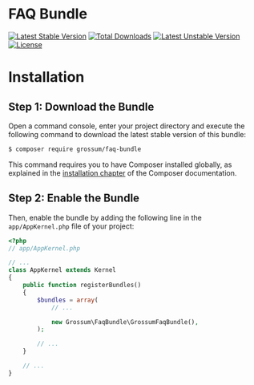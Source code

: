 FAQ Bundle
==========

[![Latest Stable Version](https://poser.pugx.org/grossum/faq-bundle/v/stable)](https://packagist.org/packages/grossum/faq-bundle) [![Total Downloads](https://poser.pugx.org/grossum/faq-bundle/downloads)](https://packagist.org/packages/grossum/faq-bundle) [![Latest Unstable Version](https://poser.pugx.org/grossum/faq-bundle/v/unstable)](https://packagist.org/packages/grossum/faq-bundle) [![License](https://poser.pugx.org/grossum/faq-bundle/license)](https://packagist.org/packages/grossum/faq-bundle)

Installation
============

Step 1: Download the Bundle
---------------------------

Open a command console, enter your project directory and execute the
following command to download the latest stable version of this bundle:

```bash
$ composer require grossum/faq-bundle
```

This command requires you to have Composer installed globally, as explained
in the [installation chapter](https://getcomposer.org/doc/00-intro.md)
of the Composer documentation.

Step 2: Enable the Bundle
-------------------------

Then, enable the bundle by adding the following line in the `app/AppKernel.php`
file of your project:

```php
<?php
// app/AppKernel.php

// ...
class AppKernel extends Kernel
{
    public function registerBundles()
    {
        $bundles = array(
            // ...

            new Grossum\FaqBundle\GrossumFaqBundle(),
        );

        // ...
    }

    // ...
}
```
